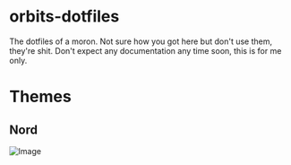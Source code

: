 # orbits-dotfiles
The dotfiles of a moron.
Not sure how you got here but don't use them, they're shit.
Don't expect any documentation any time soon, this is for me only.

# Themes
## Nord
![Image](/Stuff/Nord-Preview.png)
